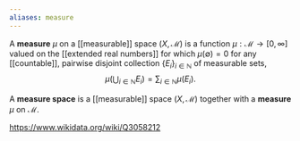 ```yaml
---
aliases: measure
---
```

A **measure** $\mu$ on a [[measurable]] space $(X,\mathcal M)$ is a function $\mu:\mathcal M \to [0,\infty]$ valued on the [[extended real numbers]] for which $\mu(\emptyset) = 0$ for any [[countable]], pairwise disjoint collection $\{E_i\}_{i\in\mathbb N}$ of measurable sets, $$\mu\left(\bigcup_{i\in\mathbb N} E_i\right) = \sum_{i\in\mathbb N} \mu(E_i).$$

A **measure space** is a [[measurable]] space $(X,\mathcal M)$ together with a **measure** $\mu$ on $\mathcal M$.

https://www.wikidata.org/wiki/Q3058212